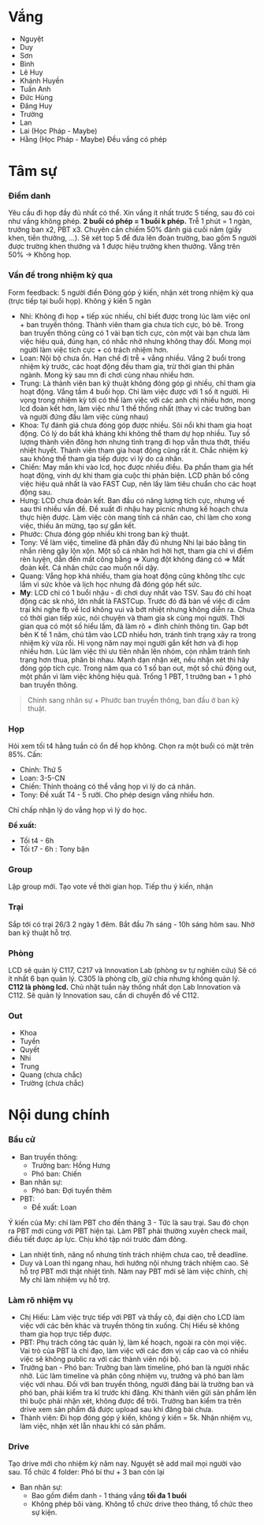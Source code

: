 # Vắng

- Nguyệt
- Duy
- Sơn
- Bình 
- Lê Huy
- Khánh Huyền
- Tuấn Anh
- Đức Hùng
- Đăng Huy 
- Trường
- Lan
- Lai (Học Pháp - Maybe)
- Hằng (Học Pháp - Maybe)
Đều vắng có phép

# Tâm sự
### Điểm danh
Yêu cầu đi họp đầy đủ nhất có thể.
Xin vắng ít nhất trước 5 tiếng, sau đó coi như vắng không phép.
**2 buổi có phép = 1 buổi k phép.**
Trễ 1 phút = 1 ngàn, trưởng ban x2, PBT x3.
Chuyên cần chiếm 50% đánh giá cuối năm (giấy khen, tiền thưởng, ...).
Sẽ xét top 5 để đưa lên đoàn trường, bao gồm 5 người được trường khen thưởng và 1 được hiệu trưởng khen thưởng.
Vắng trên 50% -> Không họp.

### Vấn đề trong nhiệm kỳ qua
Form feedback: 5 người điền
Đóng góp ý kiến, nhận xét trong nhiệm kỳ qua (trực tiếp tại buổi họp). Không ý kiến 5 ngàn
- Nhi: Không đi họp + tiếp xúc nhiều, chỉ biết được trong lúc làm việc onl + ban truyền thông. Thành viên tham gia chưa tích cực, bỏ bê. Trong ban truyền thông cũng có 1 vài bạn tích cực, còn một vài bạn chưa làm việc hiệu quả, đúng hạn, có nhắc nhở nhưng không thay đổi. Mong mọi người làm việc tích cực + có trách nhiệm hơn.
- Loan: Nội bộ chưa ổn. Hạn chế đi trễ + vắng nhiều. Vắng 2 buổi trong nhiệm kỳ trước, các hoạt động đều tham gia, trừ thời gian thi phân ngành. Mong kỳ sau mn đi chơi cùng nhau nhiều hơn.
- Trung: Là thành viên ban kỹ thuật không đóng góp gì nhiều, chỉ tham gia hoạt động. Vắng tầm 4 buổi họp. Chỉ làm việc được với 1 số ít người. Hi vọng trong nhiệm kỳ tới có thể làm việc với các anh chị nhiều hơn, mong lcd đoàn kết hơn, làm việc như 1 thể thống nhất (thay vì các trưởng ban và người đứng đầu làm việc cùng nhau)
- Khoa: Tự đánh giá chưa đóng góp được nhiều. Sôi nổi khi tham gia hoạt động. Có lý do bất khả kháng khi không thể tham dự họp nhiều. Tuy số lượng thành viên đông hơn nhưng tình trạng đi họp vẫn thưa thớt, thiếu nhiệt huyết. Thành viên tham gia hoạt động cũng rất ít. Chắc nhiệm kỳ sau không thể tham gia tiếp được vì lý do cá nhân.
- Chiến: May mắn khi vào lcd, học được nhiều điều. Đa phần tham gia hết hoạt động, vinh dự khi tham gia cuộc thi phản biện. LCD phân bố công việc hiệu quả nhất là vào FAST Cup, nên lấy làm tiêu chuẩn cho các hoạt động sau.
- Hưng: LCD chưa đoàn kết. Ban đầu có năng lượng tích cực, nhưng về sau thì nhiều vấn đề. Đề xuất đi nhậu hay picnic nhưng kế hoạch chưa thực hiện được. Làm việc còn mang tính cá nhân cao, chỉ làm cho xong việc, thiếu ăn mừng, tạo sự gắn kết.
- Phước: Chưa đóng góp nhiều khi trong ban kỹ thuật. 
- Tony: Về làm việc, timeline đã phân đầy đủ nhưng Nhi lại báo bằng tin nhắn riêng gây lộn xộn. Một số cá nhân hơi hời hợt, tham gia chỉ vì điểm rèn luyện, dẫn đến mất công bằng => Xung đột không đáng có => Mất đoàn kết. Cá nhân chức cao muốn nổi dậy. 
- Quang: Vắng họp khá nhiều, tham gia hoạt động cũng không tíhc cực lắm vì sức khỏe và lịch học nhưng đã đóng góp hết sức.
- **My**: LCD chỉ có 1 buổi nhậu - đi chơi duy nhất vào TSV. Sau đó chỉ hoạt động các sk nhỏ, lớn nhất là FASTCup. Trước đó đã bàn về việc đi cắm trại khi nghe fb về lcd không vui và bớt nhiệt nhưng không diễn ra. Chưa có thời gian tiếp xúc, nói chuyện và tham gia sk cùng mọi người. Thời gian qua có một số hiểu lầm, đã làm rõ + đính chính thông tin. Gap bớt bên K tế 1 năm, chú tâm vào LCD nhiều hơn, tránh tình trạng xảy ra trong nhiệm kỳ vừa rồi. Hi vọng năm nay mọi người gắn kết hơn và đi họp nhiều hơn. Lúc làm việc thì ưu tiên nhắn lên nhóm, còn nhằm tránh tình trạng hơn thua, phân bì nhau. Mạnh dạn nhận xét, nếu nhận xét thì hãy đóng góp tích cực. Trong năm qua có 1 số bạn out, một số chủ động out, một phần vì làm việc không hiệu quả. Trống 1 PBT, 1 trưởng ban + 1 phó ban truyền thông. 


> Chinh sang nhân sự + Phước ban truyền thông, ban đầu ở ban kỹ thuật.

### Họp
Hỏi xem tối t4 hằng tuần có ổn để họp không.
Chọn ra một buổi có mặt trên 85%.
Cấn:
- Chinh: Thứ 5
- Loan: 3-5-CN
- Chiến: Thỉnh thoảng có thể vắng họp vì lý do cá nhân.
- Tony: Đề xuất T4 - 5 rưỡi.
Cho phép design vắng nhiều hơn.

Chỉ chấp nhận lý do vắng họp vì lý do học.

**Đề xuất:** 
- Tối t4 - 6h
- Tối t7 - 6h : Tony bận

### Group
Lập group mới.
Tạo vote về thời gian họp.
Tiếp thu ý kiến, nhận

### Trại
Sắp tới có trại 26/3
2 ngày 1 đêm.
Bắt đầu 7h sáng - 10h sáng hôm sau.
Nhờ ban kỹ thuật hỗ trợ.

### Phòng 
LCD sẽ quản lý C117, C217 và Innovation Lab (phòng sv tự nghiên cứu)
Sẽ có ít nhất 6 bạn quản lý.
C305 là phòng clb, giữ chìa nhưng không quản lý.
**C112 là phòng lcd.**
Chủ nhật tuần này thống nhất dọn Lab Innovation và C112.
Sẽ quản lý Innovation sau, cần di chuyển đồ về C112.

### Out
- Khoa
- Tuyền
- Quyết
- Nhi
- Trung
- Quang (chưa chắc)
- Trường (chưa chắc)

# Nội dung chính
### Bầu cử
- Ban truyền thông:
	- Trưởng ban: Hồng Hưng
	- Phó ban: Chiến
- Ban nhân sự:
	- Phó ban: Đợi tuyển thêm
- PBT: 
	- Đề xuất: Loan

Ý kiến của My: chỉ làm PBT cho đến tháng 3 - Tức là sau trại. Sau đó chọn ra PBT mới cùng với PBT hiện tại. Làm PBT phải thường xuyên check mail, điều tiết được áp lực. Chịu khó tập nói trước đám đông.
- Lan nhiệt tình, năng nổ nhưng tính trách nhiệm chưa cao, trễ deadline.
- Duy và Loan thì ngang nhau, hơi hướng nội nhưng trách nhiệm cao.
Sẽ hỗ trợ PBT mới thật nhiệt tình. Năm nay PBT mới sẽ làm việc chính, chị My chỉ làm nhiệm vụ hỗ trợ.

### Làm rõ nhiệm vụ
- Chị Hiếu: Làm việc trực tiếp với PBT và thầy cô, đại diện cho LCD làm việc với các bên khác và truyền thông tin xuống. Chị Hiếu sẽ không tham gia họp trực tiếp được.
- PBT: Phụ trách công tác quản lý, làm kế hoạch, ngoài ra còn mọi việc. Vai trò của PBT là chỉ đạo, làm việc với các đơn vị cấp cao và có nhiều việc sẽ không public ra với các thành viên nội bộ.
- Trưởng ban - Phó ban: Trưởng ban làm timeline, phó ban là người nhắc nhở. Lúc làm timeline và phân công nhiệm vụ, trưởng và phó ban làm việc với nhau. Đối với ban truyền thông, người đăng bài là trưởng ban và phó ban, phải kiểm tra kĩ trước khi đăng. Khi thành viên gửi sản phẩm lên thì buộc phải nhận xét, không được để trôi. Trưởng ban kiểm tra trên drive xem sản phẩm đã được upload sau khi đăng bài chưa.
- Thành viên: Đi họp đóng góp ý kiến, không ý kiến = 5k. Nhận nhiệm vụ, làm việc, nhận xét lẫn nhau khi có sản phẩm. 

### Drive
Tạo drive mới cho nhiệm kỳ năm nay.
Nguyệt sẽ add mail mọi người vào sau.
Tổ chức 4 folder: Phó bí thư + 3 ban còn lại
- Ban nhân sự: 
	- Bao gồm điểm danh - 1 tháng vắng **tối đa 1 buổi**
	- Không phép bôi vàng.
Không tổ chức drive theo tháng, tổ chức theo sự kiện.